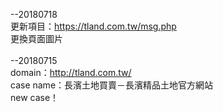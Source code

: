 --20180718<br>
更新項目：https://tland.com.tw/msg.php<br>
更換頁面圖片<br>
<br>
--20180715<br>
domain：http://tland.com.tw/<br>
case name：長濱土地買賣－長濱精品土地官方網站<br>
new case！<br>
